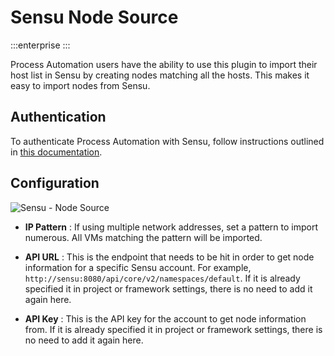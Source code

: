 # Sensu Node Source

:::enterprise
:::

Process Automation users have the ability to use this plugin to import their host list in Sensu by creating nodes matching all the hosts. This makes it easy to import nodes from Sensu.

## Authentication

To authenticate Process Automation with Sensu, follow instructions outlined in [this documentation](/manual/plugins/sensu-plugins-overview.md).

## Configuration

![Sensu - Node Source](/assets/img/sensu-node-source.png)

- **IP Pattern**
: If using multiple network addresses, set a pattern to import numerous. All VMs matching the pattern will be imported.

- **API URL**
: This is the endpoint that needs to be hit in order to get node information for a specific Sensu account. For example, `http://sensu:8080/api/core/v2/namespaces/default`. If it is already specified it in project or framework settings, there is no need to add it again here.

- **API Key**
: This is the API key for the account to get node information from. If it is already specified it in project or framework settings, there is no need to add it again here.
